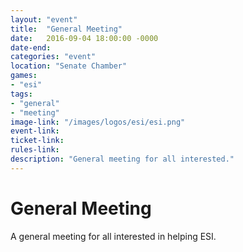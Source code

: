 ```yaml
---
layout: "event"
title:  "General Meeting"
date:   2016-09-04 18:00:00 -0000
date-end:
categories: "event"
location: "Senate Chamber"
games:
- "esi"
tags:
- "general"
- "meeting"
image-link: "/images/logos/esi/esi.png"
event-link:
ticket-link:
rules-link:
description: "General meeting for all interested."
---
```

# General Meeting


A general meeting for all interested in helping ESI.
